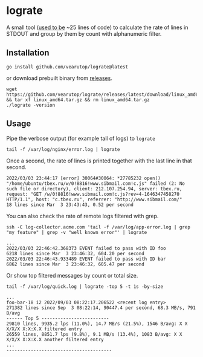 # lograte

A small tool ([used to be](https://github.com/vearutop/lograte/blob/v0.1.0/main.go) ~25 lines of code) to calculate the 
rate of lines in STDOUT and group by them by count with alphanumeric filter.

## Installation

```
go install github.com/vearutop/lograte@latest
```

or download prebuilt binary from [releases](https://github.com/vearutop/lograte/releases).

```
wget https://github.com/vearutop/lograte/releases/latest/download/linux_amd64.tar.gz && tar xf linux_amd64.tar.gz && rm linux_amd64.tar.gz
./lograte -version
```

## Usage

Pipe the verbose output (for example tail of logs) to `lograte`
```
tail -f /var/log/nginx/error.log | lograte
```

Once a second, the rate of lines is printed together with the last line in that second.

```
2022/03/03 23:44:17 [error] 30064#30064: *27785232 open() "/home/ubuntu/tbex.ru/w/0!8816!www.sibmail.com!c.js" failed (2: No such file or directory), client: 212.107.254.94, server: tbex.ru, request: "GET /w/0!8816!www.sibmail.com!c.js?rev=4-1646347458270 HTTP/1.1", host: "c.tbex.ru", referrer: "http://www.sibmail.com/"
18 lines since Mar  3 23:43:43, 0.52 per second
```

You can also check the rate of remote logs filtered with grep.

```
ssh -C log-collector.acme.com 'tail -f /var/log/app-error.log | grep "my feature" | grep -v "well known error"' | lograte
```

```
...
2022/03/03 22:46:42.368373 EVENT failed to pass with ID foo
6218 lines since Mar  3 23:46:32, 604.20 per second
2022/03/03 22:46:43.933489 EVENT failed to pass with ID bar
6862 lines since Mar  3 23:46:32, 605.47 per second
```

Or show top filtered messages by count or total size.

```
tail -f /var/log/quick.log | lograte -top 5 -t 1s -by-size
```
```
...
foo-bar-18 i2 2022/09/03 08:22:17.206522 <recent log entry>
271382 lines since Sep  3 08:22:14, 90447.4 per second, 68.3 MB/s, 791 B/avg
------ Top 5 -------------------------
29810 lines, 9935.2 lps (11.0%), 14.7 MB/s (21.5%), 1546 B/avg: X X X/X/X X:X:X.X filtered entry 
26559 lines, 8851.7 lps (9.8%), 9.1 MB/s (13.4%), 1083 B/avg: X X X/X/X X:X:X.X another filtered entry
...
---------------------------------------
```
